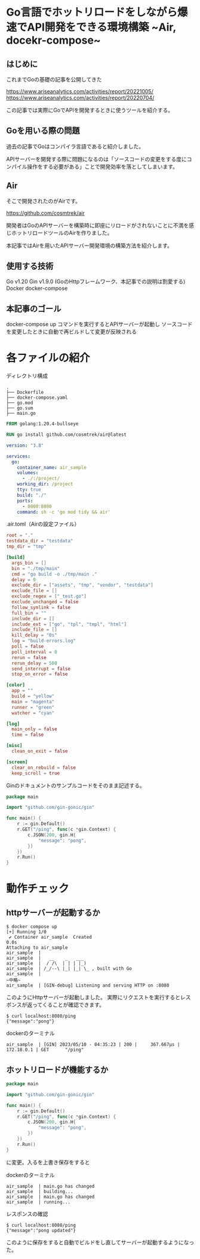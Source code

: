 # Go言語でホットリロードをしながら爆速でAPI開発をできる環境構築 ~Air, docekr-compose~

## はじめに

これまでGoの基礎の記事を公開してきた

https://www.ariseanalytics.com/activities/report/20221005/
https://www.ariseanalytics.com/activities/report/20220704/

この記事では実際にGoでAPIを開発するときに使うツールを紹介する。

## Goを用いる際の問題

過去の記事でGoはコンパイラ言語であると紹介しました。

APIサーバーを開発する際に問題になるのは「ソースコードの変更をする度にコンパイル操作をする必要がある」ことで開発効率を落としてしまいます。

## Air

そこで開発されたのがAirです。

https://github.com/cosmtrek/air

開発者はGoのAPIサーバーを構築時に即座にリロードがされないことに不満を感じホットリロードツールのAirを作りました。

本記事ではAirを用いたAPIサーバー開発環境の構築方法を紹介します。

## 使用する技術

Go v1.20
Gin v1.9.0 (GoのHttpフレームワーク、本記事での説明は割愛する)
Docker
docker-compose

## 本記事のゴール

docker-compose up コマンドを実行するとAPIサーバーが起動し
ソースコードを変更したときに自動で再ビルドして変更が反映される

# 各ファイルの紹介

ディレクトリ構成

```
.
├── Dockerfile
├── docker-compose.yaml
├── go.mod
├── go.sum
├── main.go
```

```Dockerfile
FROM golang:1.20.4-bullseye

RUN go install github.com/cosmtrek/air@latest
```

```yaml:docker-compose.yaml
version: "3.8"

services:
  go:
    container_name: air_sample
    volumes:
      - ./:/project/
    working_dir: /project
    tty: true
    build: "./"
    ports:
      - 8080:8080
    command: sh -c 'go mod tidy && air'
```

.air.toml（Airの設定ファイル）
```toml:.air.toml
root = "."
testdata_dir = "testdata"
tmp_dir = "tmp"

[build]
  args_bin = []
  bin = "./tmp/main"
  cmd = "go build -o ./tmp/main ."
  delay = 0
  exclude_dir = ["assets", "tmp", "vendor", "testdata"]
  exclude_file = []
  exclude_regex = ["_test.go"]
  exclude_unchanged = false
  follow_symlink = false
  full_bin = ""
  include_dir = []
  include_ext = ["go", "tpl", "tmpl", "html"]
  include_file = []
  kill_delay = "0s"
  log = "build-errors.log"
  poll = false
  poll_interval = 0
  rerun = false
  rerun_delay = 500
  send_interrupt = false
  stop_on_error = false

[color]
  app = ""
  build = "yellow"
  main = "magenta"
  runner = "green"
  watcher = "cyan"

[log]
  main_only = false
  time = false

[misc]
  clean_on_exit = false

[screen]
  clear_on_rebuild = false
  keep_scroll = true
```

Ginのドキュメントのサンプルコードをそのまま記述する。

```go:main.go
package main

import "github.com/gin-gonic/gin"

func main() {
	r := gin.Default()
	r.GET("/ping", func(c *gin.Context) {
		c.JSON(200, gin.H{
			"message": "pong",
		})
	})
	r.Run()
}
```

# 動作チェック

## httpサーバーが起動するか

```
$ docker compose up
[+] Running 1/0
 ✔ Container air_sample  Created                                     0.0s
Attaching to air_sample
air_sample  |
air_sample  |   __    _   ___
air_sample  |  / /\  | | | |_)
air_sample  | /_/--\ |_| |_| \_ , built with Go
air_sample  |
~中略~
air_sample  | [GIN-debug] Listening and serving HTTP on :8080
```

このようにHttpサーバーが起動しました。
実際にリクエストを実行するとレスポンスが返ってくることが確認できます。

```
$ curl localhost:8080/ping
{"message":"pong"}
```

dockerのターミナル
```
air_sample  | [GIN] 2023/05/10 - 04:35:23 | 200 |     367.667µs |      172.18.0.1 | GET      "/ping"
```

## ホットリロードが機能するか

```go:main.go
package main

import "github.com/gin-gonic/gin"

func main() {
	r := gin.Default()
	r.GET("/ping", func(c *gin.Context) {
		c.JSON(200, gin.H{
			"message": "pong",
		})
	})
	r.Run()
}
```
に変更。入るを上書き保存をすると

dockerのターミナル
```
air_sample  | main.go has changed
air_sample  | building...
air_sample  | main.go has changed
air_sample  | running...
```

レスポンスの確認
```
$ curl localhost:8080/ping
{"message":"pong updated"}
```

このように保存をすると自動でビルドをし直してサーバーが起動するようになった。
